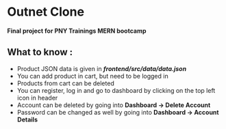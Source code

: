  **Outnet Clone**
=======================
 **Final project for PNY Trainings MERN bootcamp**        


## **What to know :**
- Product JSON data is given in ***frontend/src/data/data.json***
- You can add product in cart, but need to be logged in
- Products from cart can be deleted
- You can register, log in and go to dashboard by clicking on the top left icon in header
- Account can be deleted by going into **Dashboard -> Delete Account** 
- Password can be changed as well by going into **Dashboard -> Account Details** 


